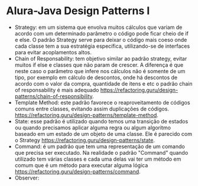 # Alura-Java Design Patterns I
- Strategy: em um sistema que envolva muitos cálculos que variam de acordo com um determinado parâmetro o código pode ficar cheio de if e else. O padrão Strategy serve para deixar o código mais coeso onde cada classe tem a sua estratégia específica, utilizando-se de interfaces para evitar acoplamentos altos.
- Chain of Responsability: tem objetivo similar ao padrão strategy, evitar muitos if else e classes que não param de crescer. A diferença é que neste caso o parâmetro que infere nos cálculos não é somente de um tipo, por exemplo em cálculo de descontos, onde há descontos de acordo com o valor da compra, quantidade de itens e etc o padrão chain of responsability é mais adequado https://refactoring.guru/design-patterns/chain-of-responsibility.
- Template Method: este padrão favorece o reaproveitamento de códigos comuns entre classes, evitando assim duplicações de códigos. https://refactoring.guru/design-patterns/template-method.
- State: esse padrão é utilizado quando temos uma transição de estados ou quando precisamos aplicar alguma regra ou algum algoritmo baseado em um estado de um objeto de uma classe. Ele é parecido com o Strategy https://refactoring.guru/design-patterns/state.
- Command: é um padrão que tem uma representação de um comando que precisa ser executado. Na realidade o padrão "Command" quando utilizado tem várias classes e cada uma delas vai ter um método em comum que é um método para executar alguma lógica https://refactoring.guru/design-patterns/command.
- Observer: 
